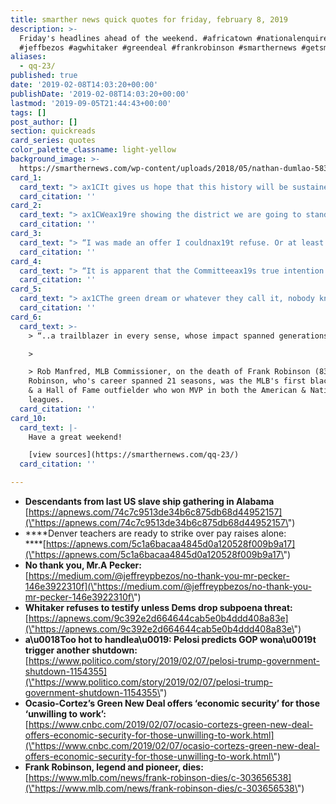 ```yaml
---
title: smarther news quick quotes for friday, february 8, 2019
description: >-
  Friday's headlines ahead of the weekend. #africatown #nationalenquirer
  #jeffbezos #agwhitaker #greendeal #frankrobinson #smarthernews #getsmarther
aliases:
  - qq-23/
published: true
date: '2019-02-08T14:03:20+00:00'
publishDate: '2019-02-08T14:03:20+00:00'
lastmod: '2019-09-05T21:44:43+00:00'
tags: []
post_author: []
section: quickreads
card_series: quotes
color_palette_classname: light-yellow
background_image: >-
  https://smarthernews.com/wp-content/uploads/2018/05/nathan-dumlao-583574-unsplash-scaled.jpg
card_1:
  card_text: "> ax1CIt gives us hope that this history will be sustained and improved upon and captured and passed on from generation to generation.ax1Dn> n> Anderson Flen speaking about preserving the history of Africatown, Alabama, a town created by the 100+ last slaves kidnapped from West Africa to America in 1860 despite a law banning the slave trade. After the Civil War, the community built by freed slaves grew to more than 10,000 w/its own govax19t. Descendants will gather Saturday to celebrate their shared heritage."
  card_citation: ''
card_2:
  card_text: "> ax1CWeax19re showing the district we are going to stand up for what we need.”n> n> Denver elementary school teacher Chris Christoff as 4,000+ teachers in the city vow to walk off the job Monday unless a deal can be reached to raise pay. The union says its incentive-based system is unfair. Last month, L.A. teachers went on strike successfully negotiating smaller class sizes, but ultimately accepted the 6% pay increase the district originally offered."
  card_citation: ''
card_3:
  card_text: "> “I was made an offer I couldnax19t refuse. Or at least thatax19s what the top people at the National Enquirer thought.”n> n> Jeff Bezos, Amazon's founder & world's richest man, accusing AMI, the publisher of the National Enquirer, with extortion and blackmail, providing emails he says show its threats to publish nude photos he sent to his girlfriend. Bezos and his wife announced their divorce in January. The publisher has not responded."
  card_citation: ''
card_4:
  card_text: "> “It is apparent that the Committeeax19s true intention is not to discuss the great work of the Dept of Justice, but to create a public spectacle.”n> n> Acting Attorney General Matthew Whitaker on his plans to skip voluntary testimony before the House Judiciary Committee Friday unless it drops its threat of a subpoena. Whitaker, who was appointed by President Trump after AG Jeff Sessions resigned at Trump's request, was expected to take questions on Robert Mueller's special counsel investigation."
  card_citation: ''
card_5:
  card_text: "> ax1CThe green dream or whatever they call it, nobody knows what it is, but theyax19re for it right?ax1Dn> n> House Speaker Nancy Pelosi (D-CA) dismissing fellow democrat Rep. Alexandria Ocasio-Cortezax19s ax1CGreen New Deal" while launching a new committee focused on climate change. Rep. Ocasio-Cortez's (D-NY) plan aims for the U.S. to run solely on renewable energy in 10 years, while offering "economic security" to those "unwilling to work.""
  card_citation: ''
card_6:
  card_text: >-
    > “..a trailblazer in every sense, whose impact spanned generations.”

    > 

    > Rob Manfred, MLB Commissioner, on the death of Frank Robinson (83).
    Robinson, who's career spanned 21 seasons, was the MLB's first black manager
    & a Hall of Fame outfielder who won MVP in both the American & National
    leagues.
  card_citation: ''
card_10:
  card_text: |-
    Have a great weekend!

    [view sources](https://smarthernews.com/qq-23/)
  card_citation: ''

---
```

*   **Descendants from last US slave ship gathering in Alabama**  
    [https://apnews.com/74c7c9513de34b6c875db68d44952157](\"https://apnews.com/74c7c9513de34b6c875db68d44952157\")
*   ****Denver teachers are ready to strike over pay raises alone:  
    ****[https://apnews.com/5c1a6bacaa4845d0a120528f009b9a17](\"https://apnews.com/5c1a6bacaa4845d0a120528f009b9a17\")
*   **No thank you, Mr.A Pecker:**  
    [https://medium.com/@jeffreypbezos/no-thank-you-mr-pecker-146e3922310f](\"https://medium.com/@jeffreypbezos/no-thank-you-mr-pecker-146e3922310f\")
*   **Whitaker refuses to testify unless Dems drop subpoena threat:**  
    [https://apnews.com/9c392e2d664644cab5e0b4ddd408a83e](\"https://apnews.com/9c392e2d664644cab5e0b4ddd408a83e\")
*   **a\\u0018Too hot to handlea\\u0019: Pelosi predicts GOP wona\\u0019t trigger another shutdown:**  
    [https://www.politico.com/story/2019/02/07/pelosi-trump-government-shutdown-1154355](\"https://www.politico.com/story/2019/02/07/pelosi-trump-government-shutdown-1154355\")
*   **Ocasio-Cortez’s Green New Deal offers ‘economic security’ for those ‘unwilling to work’:**  
    [https://www.cnbc.com/2019/02/07/ocasio-cortezs-green-new-deal-offers-economic-security-for-those-unwilling-to-work.html](\"https://www.cnbc.com/2019/02/07/ocasio-cortezs-green-new-deal-offers-economic-security-for-those-unwilling-to-work.html\")
*   **Frank Robinson, legend and pioneer, dies:**  
    [https://www.mlb.com/news/frank-robinson-dies/c-303656538](\"https://www.mlb.com/news/frank-robinson-dies/c-303656538\")